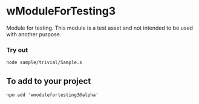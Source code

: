 # wModuleForTesting3

Module for testing. This module is a test asset and not intended to be used with another purpose.

### Try out
```
node sample/trivial/Sample.s
```

## To add to your project
```
npm add 'wmodulefortesting3@alpha'
```

